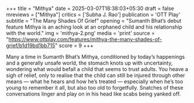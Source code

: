 +++
title = "Mithya"
date = 2025-03-07T18:38:03+05:30
draft = false
mreviews = ["Mithya"]
critics = ['Subha J. Rao']
publication = 'OTT Play'
subtitle = "The Many Shades Of Grief"
opening = "Sumanth Bhat’s debut feature Mithya is an aching look at an orphaned child and his relationship with the world."
img = 'mithya-2.png'
media = 'print'
source = "https://www.ottplay.com/features/mithya-the-many-shades-of-grief/b1d19bd1bb715"
score = 9
+++

Many a time in Sumanth Bhat’s Mithya, conditioned by today’s happenings and a generally unsafe world, the stomach knots up with uncertainty, wondering what would befall a child that seems to trust adults. You heave a sigh of relief, only to realise that the child can still be injured through other means — what he hears and how he’s treated — especially when he’s too young to remember it all, but also too old to forgetfully. Snatches of these conversations linger and play on in his head like scabs being yanked off.
